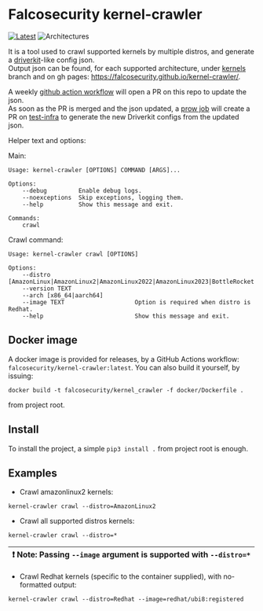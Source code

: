 # Falcosecurity kernel-crawler
 
[![Latest](https://img.shields.io/github/v/release/falcosecurity/kernel-crawler?style=for-the-badge)](https://github.com/falcosecurity/kernel-crawler/releases/latest)
![Architectures](https://img.shields.io/badge/ARCHS-x86__64%7Caarch64-blueviolet?style=for-the-badge)
 
It is a tool used to crawl supported kernels by multiple distros, and generate a [driverkit](https://github.com/falcosecurity/driverkit)-like config json.  
Output json can be found, for each supported architecture, under [kernels](https://github.com/falcosecurity/kernel-crawler/tree/kernels) branch and on gh pages: https://falcosecurity.github.io/kernel-crawler/.  

A weekly [github action workflow](https://github.com/falcosecurity/kernel-crawler/actions/workflows/update-kernels.yml) will open a PR on this repo to update the json.  
As soon as the PR is merged and the json updated, a [prow job](https://github.com/falcosecurity/test-infra/blob/master/config/jobs/update-dbg/update-dbg.yaml) will create a PR on [test-infra](https://github.com/falcosecurity/test-infra) to generate the new Driverkit configs from the updated json.

Helper text and options:

Main:
```commandline
Usage: kernel-crawler [OPTIONS] COMMAND [ARGS]...

Options:
    --debug         Enable debug logs.
    --noexceptions  Skip exceptions, logging them.
    --help          Show this message and exit.

Commands:
    crawl
```

Crawl command:
```commandline
Usage: kernel-crawler crawl [OPTIONS]

Options:
    --distro [AmazonLinux|AmazonLinux2|AmazonLinux2022|AmazonLinux2023|BottleRocket|CentOS|Debian|Fedora|Flatcar|Minikube|OracleLinux|PhotonOS|Redhat|Talos|Ubuntu|*]
    --version TEXT
    --arch [x86_64|aarch64]
    --image TEXT                    Option is required when distro is Redhat.
    --help                          Show this message and exit.
```

## Docker image

A docker image is provided for releases, by a GitHub Actions workflow: `falcosecurity/kernel-crawler:latest`.
You can also build it yourself, by issuing:
```commandline
docker build -t falcosecurity/kernel_crawler -f docker/Dockerfile .
```
from project root.

## Install

To install the project, a simple `pip3 install .` from project root is enough.  

## Examples

* Crawl amazonlinux2 kernels:
```commandline
kernel-crawler crawl --distro=AmazonLinux2
```

* Crawl all supported distros kernels:
```commandline
kernel-crawler crawl --distro=*
```
| :exclamation: **Note**: Passing ```--image``` argument is supported with ```--distro=*``` |
|-------------------------------------------------------------------------------------------|

* Crawl Redhat kernels (specific to the container supplied), with no-formatted output:
```commandline
kernel-crawler crawl --distro=Redhat --image=redhat/ubi8:registered
```
